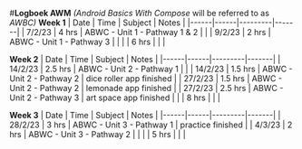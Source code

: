 #**Logboek AWM**
_(Android Basics With Compose_ will be referred to as _AWBC)_
**Week 1**
| Date | Time | Subject | Notes |
|------|------|---------|-------|
| 7/2/23 | 4 hrs | ABWC - Unit 1 - Pathway 1 & 2 | |
| 9/2/23 | 2 hrs | ABWC - Unit 1 - Pathway 3 | |
| | 6 hrs | | |

**Week 2**
| Date | Time | Subject | Notes |
|------|------|---------|-------|
| 14/2/23 | 2.5 hrs | ABWC - Unit 2 - Pathway 1 | |
| 14/2/23 | 1.5 hrs | ABWC - Unit 2 - Pathway 2 | dice roller app finished |
| 27/2/23 | 1.5 hrs | ABWC - Unit 2 - Pathway 2 | lemonade app finished |
| 27/2/23 | 2.5 hrs | ABWC - Unit 2 - Pathway 3 | art space app finished |
| | 8 hrs | | |

**Week 3**
| Date | Time | Subject | Notes |
|------|------|---------|-------|
| 28/2/23 | 3 hrs | ABWC - Unit 3 - Pathway 1 | practice finished |
| 4/3/23 | 2 hrs | ABWC - Unit 3 - Pathway 2 | |
| | 5 hrs | | |
